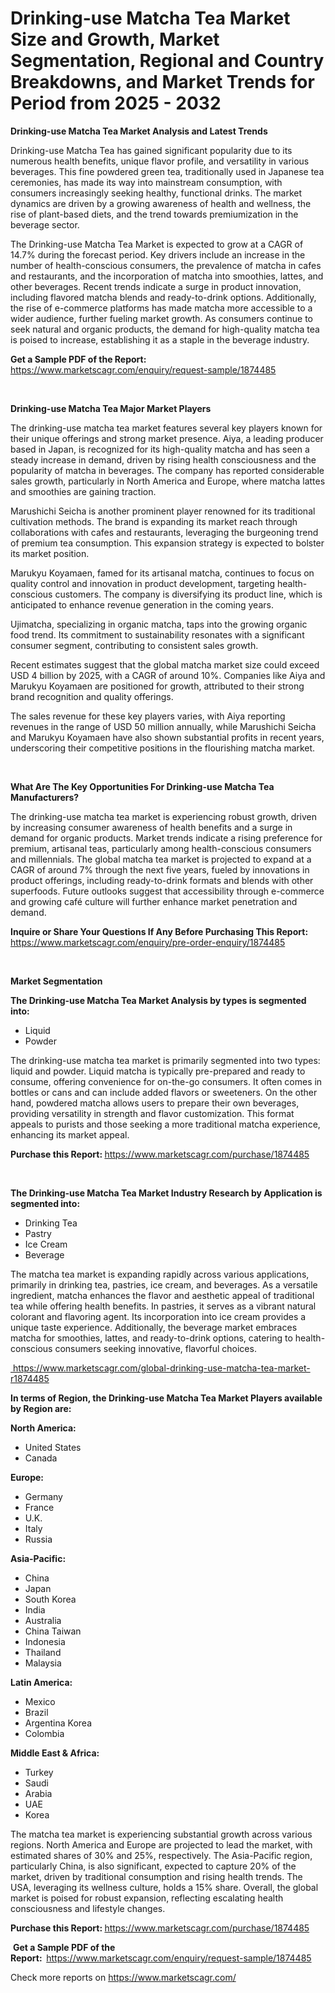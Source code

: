 <p><h1>Drinking-use Matcha Tea Market Size and Growth, Market Segmentation, Regional and Country Breakdowns, and Market Trends for Period from 2025 -  2032</h1></p><p><strong>Drinking-use Matcha Tea Market Analysis and Latest Trends</strong></p>
<p><p>Drinking-use Matcha Tea has gained significant popularity due to its numerous health benefits, unique flavor profile, and versatility in various beverages. This fine powdered green tea, traditionally used in Japanese tea ceremonies, has made its way into mainstream consumption, with consumers increasingly seeking healthy, functional drinks. The market dynamics are driven by a growing awareness of health and wellness, the rise of plant-based diets, and the trend towards premiumization in the beverage sector.</p><p>The Drinking-use Matcha Tea Market is expected to grow at a CAGR of 14.7% during the forecast period. Key drivers include an increase in the number of health-conscious consumers, the prevalence of matcha in cafes and restaurants, and the incorporation of matcha into smoothies, lattes, and other beverages. Recent trends indicate a surge in product innovation, including flavored matcha blends and ready-to-drink options. Additionally, the rise of e-commerce platforms has made matcha more accessible to a wider audience, further fueling market growth. As consumers continue to seek natural and organic products, the demand for high-quality matcha tea is poised to increase, establishing it as a staple in the beverage industry.</p></p>
<p><strong>Get a Sample PDF of the Report:&nbsp;</strong> <a href="https://www.marketscagr.com/enquiry/request-sample/1874485?utm_campaign=1901&utm_medium=2&utm_source=Github&utm_content=ia&utm_term=15022025&utm_id=drinking-use-matcha-tea">https://www.marketscagr.com/enquiry/request-sample/1874485</a></p>
<p>&nbsp;</p>
<p><strong>Drinking-use Matcha Tea Major Market Players</strong></p>
<p><p>The drinking-use matcha tea market features several key players known for their unique offerings and strong market presence. Aiya, a leading producer based in Japan, is recognized for its high-quality matcha and has seen a steady increase in demand, driven by rising health consciousness and the popularity of matcha in beverages. The company has reported considerable sales growth, particularly in North America and Europe, where matcha lattes and smoothies are gaining traction.</p><p>Marushichi Seicha is another prominent player renowned for its traditional cultivation methods. The brand is expanding its market reach through collaborations with cafes and restaurants, leveraging the burgeoning trend of premium tea consumption. This expansion strategy is expected to bolster its market position.</p><p>Marukyu Koyamaen, famed for its artisanal matcha, continues to focus on quality control and innovation in product development, targeting health-conscious customers. The company is diversifying its product line, which is anticipated to enhance revenue generation in the coming years.</p><p>Ujimatcha, specializing in organic matcha, taps into the growing organic food trend. Its commitment to sustainability resonates with a significant consumer segment, contributing to consistent sales growth.</p><p>Recent estimates suggest that the global matcha market size could exceed USD 4 billion by 2025, with a CAGR of around 10%. Companies like Aiya and Marukyu Koyamaen are positioned for growth, attributed to their strong brand recognition and quality offerings.</p><p>The sales revenue for these key players varies, with Aiya reporting revenues in the range of USD 50 million annually, while Marushichi Seicha and Marukyu Koyamaen have also shown substantial profits in recent years, underscoring their competitive positions in the flourishing matcha market.</p></p>
<p>&nbsp;</p>
<p><strong>What Are The Key Opportunities For Drinking-use Matcha Tea Manufacturers?</strong></p>
<p><p>The drinking-use matcha tea market is experiencing robust growth, driven by increasing consumer awareness of health benefits and a surge in demand for organic products. Market trends indicate a rising preference for premium, artisanal teas, particularly among health-conscious consumers and millennials. The global matcha tea market is projected to expand at a CAGR of around 7% through the next five years, fueled by innovations in product offerings, including ready-to-drink formats and blends with other superfoods. Future outlooks suggest that accessibility through e-commerce and growing café culture will further enhance market penetration and demand.</p></p>
<p><strong>Inquire or Share Your Questions If Any Before Purchasing This Report:</strong> <a href="https://www.marketscagr.com/enquiry/pre-order-enquiry/1874485?utm_campaign=1901&utm_medium=2&utm_source=Github&utm_content=ia&utm_term=15022025&utm_id=drinking-use-matcha-tea">https://www.marketscagr.com/enquiry/pre-order-enquiry/1874485</a></p>
<p>&nbsp;</p>
<p><strong>Market Segmentation</strong></p>
<p><strong>The Drinking-use Matcha Tea Market Analysis by types is segmented into:</strong></p>
<p><ul><li>Liquid</li><li>Powder</li></ul></p>
<p><p>The drinking-use matcha tea market is primarily segmented into two types: liquid and powder. Liquid matcha is typically pre-prepared and ready to consume, offering convenience for on-the-go consumers. It often comes in bottles or cans and can include added flavors or sweeteners. On the other hand, powdered matcha allows users to prepare their own beverages, providing versatility in strength and flavor customization. This format appeals to purists and those seeking a more traditional matcha experience, enhancing its market appeal.</p></p>
<p><strong>Purchase this Report:&nbsp;</strong><a href="https://www.marketscagr.com/purchase/1874485?utm_campaign=1901&utm_medium=2&utm_source=Github&utm_content=ia&utm_term=15022025&utm_id=drinking-use-matcha-tea">https://www.marketscagr.com/purchase/1874485</a></p>
<p>&nbsp;</p>
<p><strong>The Drinking-use Matcha Tea Market Industry Research by Application is segmented into:</strong></p>
<p><ul><li>Drinking Tea</li><li>Pastry</li><li>Ice Cream</li><li>Beverage</li></ul></p>
<p><p>The matcha tea market is expanding rapidly across various applications, primarily in drinking tea, pastries, ice cream, and beverages. As a versatile ingredient, matcha enhances the flavor and aesthetic appeal of traditional tea while offering health benefits. In pastries, it serves as a vibrant natural colorant and flavoring agent. Its incorporation into ice cream provides a unique taste experience. Additionally, the beverage market embraces matcha for smoothies, lattes, and ready-to-drink options, catering to health-conscious consumers seeking innovative, flavorful choices.</p></p>
<p><a href="https://www.marketscagr.com/global-drinking-use-matcha-tea-market-r1874485?utm_campaign=1901&utm_medium=2&utm_source=Github&utm_content=ia&utm_term=15022025&utm_id=drinking-use-matcha-tea">&nbsp;https://www.marketscagr.com/global-drinking-use-matcha-tea-market-r1874485</a></p>
<p><strong>In terms of Region, the Drinking-use Matcha Tea Market Players available by Region are:</strong></p>
<p>
    <p> <strong> North America: </strong>
        <ul>
            <li>United States</li>
            <li>Canada</li>
        </ul>
        </p> 
    <p> <strong> Europe: </strong>
        <ul>
            <li>Germany</li>
            <li>France</li>
            <li>U.K.</li>
            <li>Italy</li>
            <li>Russia</li>
        </ul>
        </p> 
    <p> <strong> Asia-Pacific: </strong>
        <ul>
            <li>China</li>
            <li>Japan</li>
            <li>South Korea</li>
            <li>India</li>
            <li>Australia</li>
            <li>China Taiwan</li>
            <li>Indonesia</li>
            <li>Thailand</li>
            <li>Malaysia</li>
        </ul>
        </p> 
    <p> <strong> Latin America: </strong>
        <ul>
            <li>Mexico</li>
            <li>Brazil</li>
            <li>Argentina Korea</li>
            <li>Colombia</li>
        </ul>
        </p> 
    <p> <strong> Middle East & Africa: </strong>
        <ul>
            <li>Turkey</li>
            <li>Saudi</li>
            <li>Arabia</li>
            <li>UAE</li>
            <li>Korea</li>
        </ul>
    </p>
    </p>
<p><p>The matcha tea market is experiencing substantial growth across various regions. North America and Europe are projected to lead the market, with estimated shares of 30% and 25%, respectively. The Asia-Pacific region, particularly China, is also significant, expected to capture 20% of the market, driven by traditional consumption and rising health trends. The USA, leveraging its wellness culture, holds a 15% share. Overall, the global market is poised for robust expansion, reflecting escalating health consciousness and lifestyle changes.</p></p>
<p><strong>Purchase this Report: </strong><a href="https://www.marketscagr.com/purchase/1874485?utm_campaign=1901&utm_medium=2&utm_source=Github&utm_content=ia&utm_term=15022025&utm_id=drinking-use-matcha-tea">https://www.marketscagr.com/purchase/1874485</a></p>
<p>&nbsp;<strong>Get a Sample PDF of the Report:&nbsp;&nbsp;</strong><a href="https://www.marketscagr.com/enquiry/request-sample/1874485?utm_campaign=1901&utm_medium=2&utm_source=Github&utm_content=ia&utm_term=15022025&utm_id=drinking-use-matcha-tea">https://www.marketscagr.com/enquiry/request-sample/1874485</a></p>
<p><strong></strong></p>
<p>Check more reports on <a href="https://www.marketscagr.com/?utm_campaign=1901&utm_medium=2&utm_source=Github&utm_content=ia&utm_term=15022025&utm_id=drinking-use-matcha-tea">https://www.marketscagr.com/</a></p>